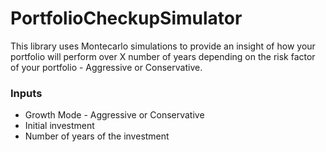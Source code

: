 # PortfolioCheckupSimulator

This library uses Montecarlo simulations to provide an insight of how
your portfolio will perform over X number of years depending on the
risk factor of your portfolio - Aggressive or Conservative.

### Inputs
<ul>
<li> Growth Mode - Aggressive or Conservative
<li> Initial investment
<li> Number of years of the investment
